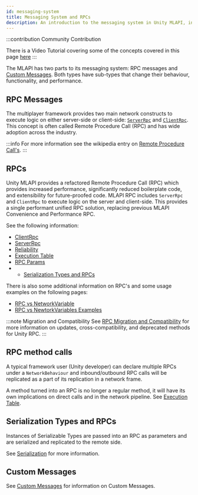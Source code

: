 ```yaml
---
id: messaging-system
title: Messaging System and RPCs
description: An introduction to the messaging system in Unity MLAPI, including RPC's and Custom Messages.
---
```


:::contribution Community Contribution

There is a  Video Tutorial covering some of the concepts covered in this page [here](../learn/dapper/rpcs.md)
:::

The MLAPI has two parts to its messaging system: RPC messages and [Custom Messages](message-system/custom-messages.md). Both types have sub-types that change their behaviour, functionality, and performance.

## RPC Messages

The multiplayer framework provides two main network constructs to execute logic on either server-side or client-side: [`ServerRpc`](message-system/serverrpc.md) and [`ClientRpc`](message-system/clientrpc.md). This concept is often called Remote Procedure Call (RPC) and has wide adoption across the industry.

:::info
For more information see the wikipedia entry on [Remote Procedure Call's](https://en.wikipedia.org/wiki/Remote_procedure_call). 
:::

## RPCs

Unity MLAPI provides a refactored Remote Procedure Call (RPC) which provides increased performance, significantly reduced boilerplate code, and extensibility for future-proofed code. MLAPI RPC includes `ServerRpc` and `ClientRpc` to execute logic on the server and client-side. This provides a single performant unified RPC solution, replacing previous MLAPI Convenience and Performance RPC.

See the following information:

* [ClientRpc](message-system/clientrpc.md)
* [ServerRpc](message-system/serverrpc.md)
* [Reliability](message-system/reliabilty.md)
* [Execution Table](message-system/execution-table.md)
* [RPC Params](message-system/rpc-params.md)
* * [Serialization Types and RPCs](message-system/../serialization/serialization-intro.md)

There is also some additional information on RPC's and some usage examples  on the following pages:

* [RPC vs NetworkVariable](../learn/rpcvnetvar.md)
* [RPC vs NewtorkVariables Examples](../learn/rpcnetvarexamples.md)

:::note Migration and Compatibility
See [RPC Migration and Compatibility](message-system/rpc-compatibility.md) for more information on updates, cross-compatibility, and deprecated methods for Unity RPC.
:::

## RPC method calls

A typical framework user (Unity developer) can declare multiple RPCs under a `NetworkBehaviour` and inbound/outbound RPC calls will be replicated as a part of its replication in a network frame.

A method turned into an RPC is no longer a regular method, it will have its own implications on direct calls and in the network pipeline. See [Execution Table](message-system/execution-table.md).

## Serialization Types and RPCs

Instances of Serializable Types are passed into an RPC as parameters and are serialized and replicated to the remote side.

See [Serialization](serialization/serialization-intro.md) for more information.

## Custom Messages

See [Custom Messages](message-system/custom-messages.md) for information on Custom Messages.
